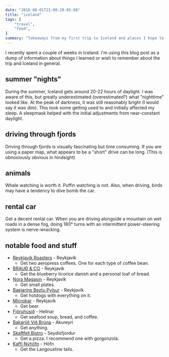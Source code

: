 ```yaml
---
date: "2016-08-01T21:00:29-05:00"
title: "iceland"
tags: [
    "travel",
    "food",
]
summary: "Takeaways from my first trip to Iceland and places I hope to revisit."
---
```


I recently spent a couple of weeks in Iceland. I'm using this blog post as a
dump of information about things I learned or wish to remember about the trip
and Iceland in general.

## summer "nights"

During the summer, Iceland gets around 20-22 hours of daylight. I was aware of
this, but greatly underestimated (overestimated?) what "nighttime" looked like.
At the peak of darkness, it was still reasonably bright (I would say it was
dim). This took some getting used to and initially affected my sleep. A
sleepmask helped with the initial adjustments from near-constant daylight.

## driving through fjords

Driving through fjords is visually fascinating but time consuming. If you are
using a paper map, what appears to be a "short" drive can be long. (This
is obnoxiously obvious in hindsight)

## animals

Whale watching is worth it. Puffin watching is not. Also, when driving, birds
may have a tendency to dive bomb the car.

## rental car

Get a decent rental car. When you are driving alongside a mountain on wet
roads in a dense fog, doing 180° turns with an intermittent power-steering
system is nerve-wracking.

## notable food and stuff

* [Reykjavík Roasters](http://reykjavikroasters.is/) - Reykjavík
    * Get two aeropress coffees. One for each type of coffee bean.
* [BRAUÐ & CO](http://www.braudogco.is/) - Reykjavík
    * Get the blueberry licorice danish and a personal loaf of bread.
* [Nora Magasin](https://www.facebook.com/NoraMagasin) - Reykjavík
    * Get small plates.
* [Baejarins Beztu Pylsur](http://www.bbp.is/) - Reykjavík
    * Get hotdogs with everything on it.
* [Microbar](https://www.facebook.com/MicroBarIceland/) - Reykjavík
    * Get beer.
* [Fjöruhúsið](http://www.west.is/en/inspiration/services/fjoruhusid-cafe-restaurant) - Hellnar
    * Get seafood soup, bread, and coffee. 
* [Bakaríið Við Brúna](http://beiceland.is/bakariid-vid-bruna) - Akureyri
    * Get anything.
* [Skaftfell Bistro](http://skaftfell.is/bistro/?lang=en) - Seydisfjordur
    * Get a pizza. I recommend one with gorgonzola.
* [Kaffi Nýhöfn](http://nyhofn.is/) - Höfn
    * Get the Langoustine tails.
